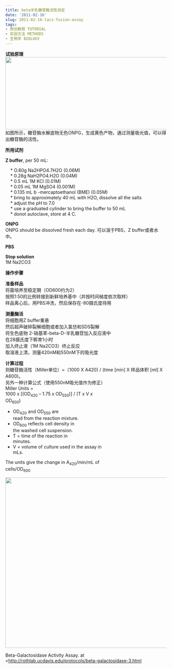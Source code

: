 ```yaml
---
title: beta半乳糖苷酶活性测定
date: '2011-02-16'
slug: 2011-02-16-lacz-fusion-assay
tags:
- 原创教程 TUTORIAL
- 实验方法 METHODS
- 生物学 BIOLOGY
---
```



**试验原理**  
<img src="https://cloudfs-spring.oss-cn-qingdao.aliyuncs.com/bio_spring_uploads/2011/02/2011-02-16-203356_783x302_scrot.png" width="584" height="225" />  
如图所示，糖苷酶水解底物无色ONPG，生成黄色产物，通过测量吸光值，可以得出糖苷酶的活性。

**所用试剂**

**Z buffer**, per 50 mL:

    \* O.80g Na2HPO4.7H2O (0.06M)  
    \* 0.28g NaH2PO4.H2O (0.04M)  
    \* 0.5 mL 1M KCl (0.01M)  
    \* 0.05 mL 1M MgSO4 (0.001M)  
    \* 0.135 mL b -mercaptoethanol (BME) (0.05M)  
    \* bring to approximately 40 mL with H2O, dissolve all the salts  
    \* adjust the pH to 7.0  
    \* use a graduated cylinder to bring the buffer to 50 mL  
    \* donot autoclave, store at 4 C.

**ONPG**  
ONPG should be dissolved fresh each day. 可以溶于PBS，Z buffer或者水中。

**PBS**

**Stop solution**  
1M Na2CO3

**操作步骤**

**准备样品**  
将菌培养至稳定期（OD600约为2）  
按照1:50的比例转接到新鲜培养基中（并按时间梯度依次取样）  
样品离心后，用PBS冲洗，然后保存在-80摄氏度待用

**测量酶活**  
将细胞用Z buffer重悬  
然后超声破碎裂解细胞或者加入氯仿和SDS裂解  
将生色底物 2-硝基苯-beta-D-半乳糖苷加入反应液中  
在28摄氏度下孵育1小时  
加入终止液（1M Na2CO3）终止反应  
取溶液上清，测量420nM和550nM下的吸光度

**计算过程**  
则糖苷酶活性（Miller单位）=（1000 X A420) / (time \[min\] X 样品体积
\[ml\] X A600)。  
另外一种计算公式（使用550nM吸光值作为修正）  
Miller Units =  
1000 x \[(OD<sub>420</sub> – 1.75 x OD<sub>550</sub>)\] / (T x V x  
OD<sub>600</sub>)

-   OD<sub>420</sub> and OD<sub>550</sub> are  
    read from the reaction mixture.
-   OD<sub>600</sub> reflects cell density in  
    the washed cell suspension.
-   T = time of the reaction in  
    minutes.
-   V = volume of culture used in the assay in  
    mLs.

  
The units give the change in A<sub>420</sub>/min/mL of  
cells/OD<sub>600</sub>

<img src="https://cloudfs-spring.oss-cn-qingdao.aliyuncs.com/bio_spring_uploads/2011/02/2011-02-16-203553_648x613_scrot.png" width="562" height="531" />

Beta-Galactosidase Activity Assay. at
&lt;http://rothlab.ucdavis.edu/protocols/beta-galactosidase-3.html  
